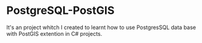 # PostgreSQL-PostGIS
It's an project whitch I created to learnt how to use PostgresSQL data base with PostGIS extention in C# projects.
